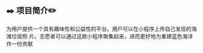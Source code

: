  ## :black_nib: 项目简介:pencil2:
 为用户提供一个具有趣味性和公益性的平台。用户可以在小程序上传自己发现的海滩垃圾照
片。志愿者可以通过这款小程序聚集起来，进而更好地为重建蓝色海洋作一份贡献
	
